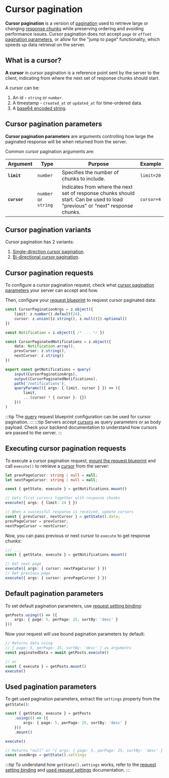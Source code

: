 # Cursor pagination
**Cursor pagination** is a version of [pagination](pagination.md)
used to retrieve large or changing [response chunks](pagination.md#response-chunk)
while preserving ordering and avoiding performance issues.
Cursor pagination does not accept `page` or `offset` [pagination parameters](pagination.md#pagination-parameters),
or allow for the "jump to page" functionality,
which speeds up data retrieval on the server.

## What is a cursor?
**A cursor** in cursor pagination is a reference point
sent by the server to the client,
indicating from where the next set of response chunks should start.

A cursor can be:
1. An id - `string` or `number`.
2. A timestamp - `created_at` or `updated_at` for time-ordered data.
3. A [base64 encoded string](https://stackoverflow.com/a/201484).

## Cursor pagination parameters
**Cursor pagination parameters** are arguments controlling
how large the paginated response will be when returned from the server.

Common cursor pagination arguments are:

| Argument     | Type                 | Purpose                                                                                                                      | Example    |
|--------------|----------------------|------------------------------------------------------------------------------------------------------------------------------|------------|
| **`limit`**  | `number`             | Specifies the number of chunks to include.                                                                                   | `limit=20` |
| **`cursor`** | `number` or `string` | Indicates from where the next set of response chunks should start. Can be used to load "previous" or "next" response chunks. | `cursor=4` |

## Cursor pagination variants
Cursor pagination has 2 variants:
1. [Single-direction cursor pagination](single-direction-cursor.md).
2. [Bi-directional cursor pagination](bi-directional-cursor.md).

## Cursor pagination requests
To configure a cursor pagination request, check what [cursor pagination parameters](#cursor-pagination-parameters)
your server can accept and how.

Then, configure your [request blueprint](../getting-started/configuring-requests.md#request-blueprint)
to request cursor paginated data:
```ts
const CursorPaginationArgs = z.object({
	limit: z.number().default(24),
	cursor: z.union([z.string(), z.null()]).optional()
})

const Notification = z.object({ /* ... */ })

const CursorPaginatedNotifications = z.object({
	data: Notification.array(),
    prevCursor: z.string(),
    nextCursor: z.string()
}) 

export const getNotifications = query(
    input(CursorPaginationArgs),
    output(CursorPaginatedNotifications),
	path('/notifications'),
	queryParams(({ args: { limit, cursor } }) => ({
        limit,
        ...(cursor ? { cursor }: {})
    }))
)
```
:::tip
The [query](../request-behaviour/query.md) request blueprint configuration can be used for cursor pagination.
:::
:::tip
Servers accept [cursors](#what-is-a-cursor) as query parameters or
as body payload. Check your backend documentation to understand
how cursors are passed to the server.
:::

## Executing cursor pagination requests
To execute a cursor pagination request, [mount the request blueprint](../getting-started/request-modes.md#mounted-request-mode)
and call `execute()` to retrieve a [cursor](#what-is-a-cursor) from the server:
```ts
let prevPageCursor: string | null = null;
let nextPageCursor: string | null = null;

const { getState, execute } = getNotifications.mount()

// Gets first cursors together with response chunks
execute({ args: { limit: 24 } })

// When a successful response is received, update cursors
const { prevCursor, nextCursor } = getState().data;
prevPageCursor = prevCursor;
nextPageCursor = nextCursor;
```

Now, you can pass previous or next cursor to `execute` to get response chunks:
```ts
/// ...
const { getState, execute } = getNotifications.mount()

// Get next page
execute({ args: { cursor: nextPageCursor } })
// Get previous page
execute({ args: { cursor: prevPageCursor } })
```

## Default pagination parameters
To set default pagination parameters, use
[request setting binding](../getting-started/configuring-requests.md#request-setting-binding):
```ts
getPosts.using(() => ({ 
	args: { page: 5, perPage: 25, sortBy: 'desc' } 
}))
```

Now your request will use bound pagination parameters by default:
```ts
// Returns data using 
// { page: 5, perPage: 25, sortBy: 'desc' } as arguments 
const paginatedData = await getPosts.execute()

// or
const { execute } = getPosts.mount()
execute()
```

## Used pagination parameters
To get used pagination parameters, extract the `settings` property
from the `getState()`:
```ts 
const { getState, execute } = getPosts
	.using(() => ({
		args: { page: 5, perPage: 25, sortBy: 'desc' }
	}))
	.mount()

execute()

// Returns "null" or "{ args: { page: 5, perPage: 25, sortBy: 'desc' } }"
const usedArgs = getState().settings
```
:::tip
To understand how `getState().settings` works, refer to the
[request setting binding](../getting-started/configuring-requests.md#request-setting-binding)
and [used request settings](../getting-started/request-modes.md#used-request-settings)
documentation.
:::
